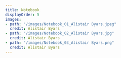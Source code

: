 ```yaml
---
title: Notebook
displayOrder: 5
images:
- path: "/images/Notebook_01_Alistair Byars.jpeg"
  credit: Alistair Byars
- path: "/images/Notebook_02_Alistair Byars.jpg"
  credit: Alistair Byars
- path: "/images/Notebook_03_Alistair Byars.png"
  credit: Alistair Byars
---
```

